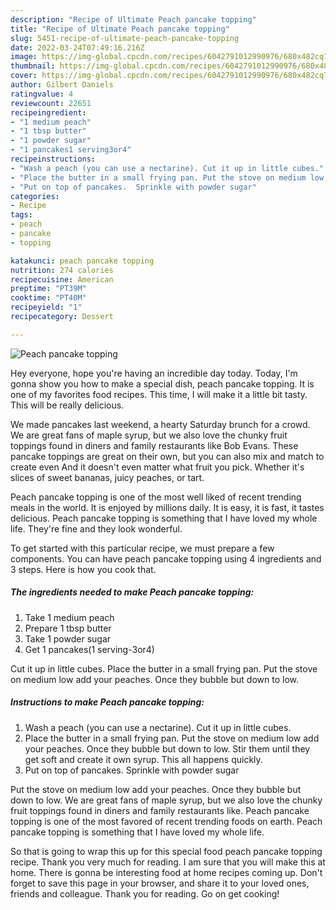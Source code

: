 ```yaml
---
description: "Recipe of Ultimate Peach pancake topping"
title: "Recipe of Ultimate Peach pancake topping"
slug: 5451-recipe-of-ultimate-peach-pancake-topping
date: 2022-03-24T07:49:16.216Z
image: https://img-global.cpcdn.com/recipes/6042791012990976/680x482cq70/peach-pancake-topping-recipe-main-photo.jpg
thumbnail: https://img-global.cpcdn.com/recipes/6042791012990976/680x482cq70/peach-pancake-topping-recipe-main-photo.jpg
cover: https://img-global.cpcdn.com/recipes/6042791012990976/680x482cq70/peach-pancake-topping-recipe-main-photo.jpg
author: Gilbert Daniels
ratingvalue: 4
reviewcount: 22651
recipeingredient:
- "1 medium peach"
- "1 tbsp butter"
- "1 powder sugar"
- "1 pancakes1 serving3or4"
recipeinstructions:
- "Wash a peach (you can use a nectarine). Cut it up in little cubes."
- "Place the butter in a small frying pan. Put the stove on medium low add your peaches. Once they bubble but down to low. Stir them until they get soft and create it own syrup. This all happens quickly."
- "Put on top of pancakes.  Sprinkle with powder sugar"
categories:
- Recipe
tags:
- peach
- pancake
- topping

katakunci: peach pancake topping 
nutrition: 274 calories
recipecuisine: American
preptime: "PT39M"
cooktime: "PT40M"
recipeyield: "1"
recipecategory: Dessert

---
```



![Peach pancake topping](https://img-global.cpcdn.com/recipes/6042791012990976/680x482cq70/peach-pancake-topping-recipe-main-photo.jpg)

Hey everyone, hope you're having an incredible day today. Today, I'm gonna show you how to make a special dish, peach pancake topping. It is one of my favorites food recipes. This time, I will make it a little bit tasty. This will be really delicious.

We made pancakes last weekend, a hearty Saturday brunch for a crowd. We are great fans of maple syrup, but we also love the chunky fruit toppings found in diners and family restaurants like Bob Evans. These pancake toppings are great on their own, but you can also mix and match to create even And it doesn&#39;t even matter what fruit you pick. Whether it&#39;s slices of sweet bananas, juicy peaches, or tart.

Peach pancake topping is one of the most well liked of recent trending meals in the world. It is enjoyed by millions daily. It is easy, it is fast, it tastes delicious. Peach pancake topping is something that I have loved my whole life. They're fine and they look wonderful.


To get started with this particular recipe, we must prepare a few components. You can have peach pancake topping using 4 ingredients and 3 steps. Here is how you cook that.

<!--inarticleads1-->

##### The ingredients needed to make Peach pancake topping:

1. Take 1 medium peach
1. Prepare 1 tbsp butter
1. Take 1 powder sugar
1. Get 1 pancakes(1 serving-3or4)


Cut it up in little cubes. Place the butter in a small frying pan. Put the stove on medium low add your peaches. Once they bubble but down to low. 

<!--inarticleads2-->

##### Instructions to make Peach pancake topping:

1. Wash a peach (you can use a nectarine). Cut it up in little cubes.
1. Place the butter in a small frying pan. Put the stove on medium low add your peaches. Once they bubble but down to low. Stir them until they get soft and create it own syrup. This all happens quickly.
1. Put on top of pancakes.  Sprinkle with powder sugar


Put the stove on medium low add your peaches. Once they bubble but down to low. We are great fans of maple syrup, but we also love the chunky fruit toppings found in diners and family restaurants like. Peach pancake topping is one of the most favored of recent trending foods on earth. Peach pancake topping is something that I have loved my whole life. 

So that is going to wrap this up for this special food peach pancake topping recipe. Thank you very much for reading. I am sure that you will make this at home. There is gonna be interesting food at home recipes coming up. Don't forget to save this page in your browser, and share it to your loved ones, friends and colleague. Thank you for reading. Go on get cooking!
